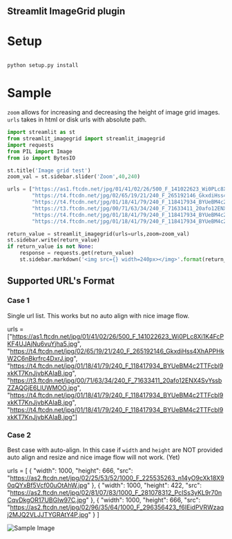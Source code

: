 ## Streamlit ImageGrid plugin

# Setup

```bash

python setup.py install

```


# Sample

`zoom` allows for increasing and decreasing the height of image grid images.
`urls` takes in html or disk urls with absolute path.

```python
import streamlit as st
from streamlit_imagegrid import streamlit_imagegrid
import requests
from PIL import Image
from io import BytesIO

st.title('Image grid test')
zoom_val = st.sidebar.slider('Zoom',40,240)

urls = ["https://as1.ftcdn.net/jpg/01/41/02/26/500_F_141022623_Wi0PLc8Xi1K4FcPKF4UJAjNu6vuYjha5.jpg",
        "https://t4.ftcdn.net/jpg/02/65/19/21/240_F_265192146_GkxdiHss4XhAPPHkW2C6nBkrfrc4DxrJ.jpg",
        "https://t4.ftcdn.net/jpg/01/18/41/79/240_F_118417934_BYUeBM4c2TTFcbl9xkKT7KnJjvbKAIaB.jpg",
        "https://t3.ftcdn.net/jpg/00/71/63/34/240_F_71633411_20afo12ENX4SvYssbZZAQGjE6LlUWMOO.jpg",
        "https://t4.ftcdn.net/jpg/01/18/41/79/240_F_118417934_BYUeBM4c2TTFcbl9xkKT7KnJjvbKAIaB.jpg",
        "https://t4.ftcdn.net/jpg/01/18/41/79/240_F_118417934_BYUeBM4c2TTFcbl9xkKT7KnJjvbKAIaB.jpg"]

return_value = streamlit_imagegrid(urls=urls,zoom=zoom_val)
st.sidebar.write(return_value)
if return_value is not None:
    response = requests.get(return_value)
    st.sidebar.markdown('<img src={} width=240px></img>'.format(return_value),unsafe_allow_html=True)

```

## Supported URL's Format

### Case 1

Single url list. This works but no auto align with nice image flow.

urls = ["https://as1.ftcdn.net/jpg/01/41/02/26/500_F_141022623_Wi0PLc8Xi1K4FcPKF4UJAjNu6vuYjha5.jpg",
        "https://t4.ftcdn.net/jpg/02/65/19/21/240_F_265192146_GkxdiHss4XhAPPHkW2C6nBkrfrc4DxrJ.jpg",
        "https://t4.ftcdn.net/jpg/01/18/41/79/240_F_118417934_BYUeBM4c2TTFcbl9xkKT7KnJjvbKAIaB.jpg",
        "https://t3.ftcdn.net/jpg/00/71/63/34/240_F_71633411_20afo12ENX4SvYssbZZAQGjE6LlUWMOO.jpg",
        "https://t4.ftcdn.net/jpg/01/18/41/79/240_F_118417934_BYUeBM4c2TTFcbl9xkKT7KnJjvbKAIaB.jpg",
        "https://t4.ftcdn.net/jpg/01/18/41/79/240_F_118417934_BYUeBM4c2TTFcbl9xkKT7KnJjvbKAIaB.jpg"]


### Case 2

Best case with auto-align. In this case if `width` and `height` are NOT provided auto align and resize and nice image flow will not work. (Yet)

urls = [
  {
    "width": 1000,
    "height": 666,
    "src": "https://as2.ftcdn.net/jpg/02/25/53/52/1000_F_225535263_n14yO9cXk18X90qQYxBf5Vcf00uOtAhW.jpg"
  },
  {
    "width": 1000,
    "height": 422,
    "src": "https://as2.ftcdn.net/jpg/02/81/07/83/1000_F_281078312_PcISs3yKL9r70nCqvDkgOR17UBGIw97C.jpg"
  },
  {
    "width": 1000,
    "height": 666,
    "src": "https://as2.ftcdn.net/jpg/02/96/35/64/1000_F_296356423_f6IEidPVRWzaqj2MJQ2VLJJTYGRAtY4P.jpg"
  }
  ]

![Sample Image](https://git.corp.adobe.com/mharikum/streamlit-imagegrid/blob/master/sample/sample.png?raw=true)

